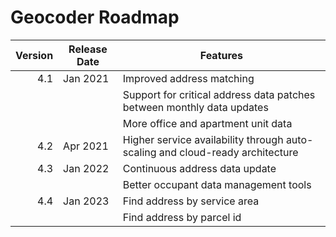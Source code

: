 # Geocoder Roadmap
Version | Release Date | Features
-------: | --------------- | -------------
4.1|Jan 2021|Improved address matching
|||Support for critical address data patches between monthly data updates
|||More office and apartment unit data
4.2|Apr 2021|Higher service availability through auto-scaling and cloud-ready architecture
4.3|Jan 2022|Continuous address data update|
|||Better occupant data management tools|
4.4|Jan 2023|Find address by service area|
|||Find address by parcel id|
